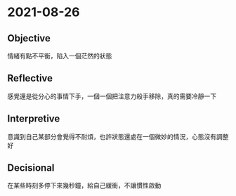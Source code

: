 # 2021-08-26

## Objective

情緒有點不平衡，陷入一個茫然的狀態

## Reflective

感覺還是從分心的事情下手，一個一個把注意力殺手移除，真的需要冷靜一下

## Interpretive

意識到自己某部分會覺得不耐煩，也許狀態還處在一個微妙的情況，心態沒有調整好

## Decisional

在某些時刻多停下來幾秒鐘，給自己緩衝，不讓慣性啟動
